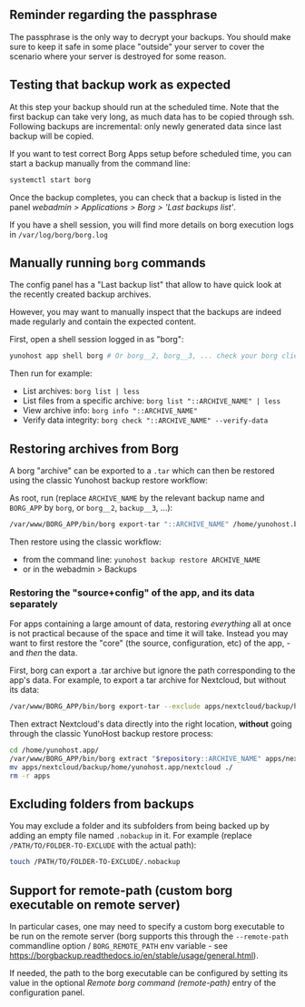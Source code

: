 ## Reminder regarding the passphrase

The passphrase is the only way to decrypt your backups. You should make sure to keep it safe in some place "outside" your server to cover the scenario where your server is destroyed for some reason.

## Testing that backup work as expected

At this step your backup should run at the scheduled time. Note that the first backup can take very long, as much data has to be copied through ssh. Following backups are incremental: only newly generated data since last backup will be copied.

If you want to test correct Borg Apps setup before scheduled time, you can start a backup manually from the command line:

```bash
systemctl start borg
```

Once the backup completes, you can check that a backup is listed in the panel *webadmin > Applications > Borg > 'Last backups list'*.

If you have a shell session, you will find more details on borg execution logs in `/var/log/borg/borg.log`

## Manually running `borg` commands

The config panel has a "Last backup list" that allow to have quick look at the recently created backup archives.

However, you may want to manually inspect that the backups are indeed made regularly and contain the expected content.

First, open a shell session logged in as "borg":

```bash
yunohost app shell borg # Or borg__2, borg__3, ... check your borg client app ids using `yunohost app list`
```

Then run for example:

- List archives: `borg list | less`
- List files from a specific archive: `borg list "::ARCHIVE_NAME" | less`
- View archive info: `borg info "::ARCHIVE_NAME"`
- Verify data integrity: `borg check "::ARCHIVE_NAME" --verify-data`

## Restoring archives from Borg

A borg "archive" can be exported to a `.tar` which can then be restored using the classic Yunohost backup restore workflow:

As root, run (replace `ARCHIVE_NAME` by the relevant backup name and `BORG_APP` by `borg`, or `borg__2`, `backup__3`, ...):
```bash
/var/www/BORG_APP/bin/borg export-tar "::ARCHIVE_NAME" /home/yunohost.backup/archives/ARCHIVE_NAME.tar
```

Then restore using the classic workflow:
- from the command line: `yunohost backup restore ARCHIVE_NAME`
- or in the webadmin > Backups

### Restoring the "source+config" of the app, and its data separately

For apps containing a large amount of data, restoring *everything* all at once is not practical because of the space and time it will take. Instead you may want to first restore the "core" (the source, configuration, etc) of the app, - and *then* the data.

First, borg can export a .tar archive but ignore the path corresponding to the app's data. For example, to export a tar archive for Nextcloud, but without its data:

```bash
/var/www/BORG_APP/bin/borg export-tar --exclude apps/nextcloud/backup/home/yunohost.app "::ARCHIVE_NAME" /home/yunohost.backup/archives/ARCHIVE_NAME.tar
```

Then extract Nextcloud's data directly into the right location, **without** going through the classic YunoHost backup restore process:

```bash
cd /home/yunohost.app/
/var/www/BORG_APP/bin/borg extract "$repository::ARCHIVE_NAME" apps/nextcloud/backup/home/yunohost.app/
mv apps/nextcloud/backup/home/yunohost.app/nextcloud ./
rm -r apps
```

## Excluding folders from backups

You may exclude a folder and its subfolders from being backed up by adding an empty file named `.nobackup` in it.
For example (replace `/PATH/TO/FOLDER-TO-EXCLUDE` with the actual path):
```bash
touch /PATH/TO/FOLDER-TO-EXCLUDE/.nobackup
```

## Support for remote-path (custom borg executable on remote server)

In particular cases, one may need to specify a custom borg executable to be run on the remote server (borg supports this through the `--remote-path` commandline option / `BORG_REMOTE_PATH` env variable - see <https://borgbackup.readthedocs.io/en/stable/usage/general.html>).

If needed, the path to the borg executable can be configured by setting its value in the optional *Remote borg command (remote-path)* entry of the configuration panel.
